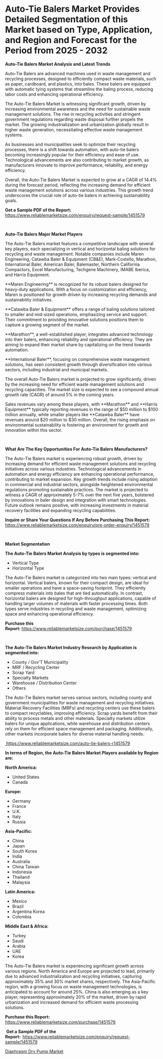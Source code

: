 <p><h1>Auto-Tie Balers Market Provides Detailed Segmentation of this Market based on Type, Application, and Region and Forecast for the Period from 2025 - 2032</h1></p><p><strong>Auto-Tie Balers Market Analysis and Latest Trends</strong></p>
<p><p>Auto-Tie Balers are advanced machines used in waste management and recycling processes, designed to efficiently compact waste materials, such as paper, cardboard, and plastics, into bales. These balers are equipped with automatic tying systems that streamline the baling process, reducing labor costs and enhancing operational efficiency.</p><p>The Auto-Tie Balers Market is witnessing significant growth, driven by increasing environmental awareness and the need for sustainable waste management solutions. The rise in recycling activities and stringent government regulations regarding waste disposal further propels the market. The growing industrialization and urbanization globally result in higher waste generation, necessitating effective waste management systems. </p><p>As businesses and municipalities seek to optimize their recycling processes, there is a shift towards automation, with auto-tie balers becoming increasingly popular for their efficiency and ease of use. Technological advancements are also contributing to market growth, as manufacturers innovate to improve performance, reliability, and energy efficiency. </p><p>Overall, the Auto-Tie Balers Market is expected to grow at a CAGR of 14.4% during the forecast period, reflecting the increasing demand for efficient waste management solutions across various industries. This growth trend underscores the crucial role of auto-tie balers in achieving sustainability goals.</p></p>
<p><strong>Get a Sample PDF of the Report:&nbsp;</strong> <a href="https://www.reliablemarketsize.com/enquiry/request-sample/1451579?utm_campaign=3101&utm_medium=2&utm_source=Github&utm_content=ia&utm_term=11042025&utm_id=auto-tie-balers">https://www.reliablemarketsize.com/enquiry/request-sample/1451579</a></p>
<p>&nbsp;</p>
<p><strong>Auto-Tie Balers Major Market Players</strong></p>
<p><p>The Auto-Tie Balers market features a competitive landscape with several key players, each specializing in vertical and horizontal baling solutions for recycling and waste management. Notable companies include Maren Engineering, Catawba Baler & Equipment (CB&E), Mark-Costello, Marathon, International Baler, American Baler, Balemaster, Northern California Compactors, Excel Manufacturing, Techgene Machinery, IMABE Iberica, and Harris Equipment.</p><p>**Maren Engineering** is recognized for its robust balers designed for heavy-duty applications. With a focus on customization and efficiency, Maren is positioned for growth driven by increasing recycling demands and sustainability initiatives.</p><p>**Catawba Baler & Equipment** offers a range of baling solutions tailored to smaller and mid-sized operations, emphasizing service and support. Their commitment to providing innovative solutions positions them to capture a growing segment of the market.</p><p>**Marathon**, a well-established player, integrates advanced technology into their balers, enhancing reliability and operational efficiency. They are aiming to expand their market share by capitalizing on the trend towards automation.</p><p>**International Baler**, focusing on comprehensive waste management solutions, has seen consistent growth through diversification into various sectors, including industrial and municipal markets.</p><p>The overall Auto-Tie Balers market is projected to grow significantly, driven by the increasing need for efficient waste management solutions and recycling capacities. The market size is expected to see a compound annual growth rate (CAGR) of around 5% in the coming years.</p><p>Sales revenues vary among these players, with **Marathon** and **Harris Equipment** typically reporting revenues in the range of $50 million to $100 million annually, while smaller players like **Catawba Baler** have revenues around $20 million to $30 million. Overall, the rising emphasis on environmental sustainability is fostering an environment for growth and innovation within this sector.</p></p>
<p>&nbsp;</p>
<p><strong>What Are The Key Opportunities For Auto-Tie Balers Manufacturers?</strong></p>
<p><p>The Auto-Tie Balers market is experiencing robust growth, driven by increasing demand for efficient waste management solutions and recycling initiatives across various industries. Technological advancements in automation and energy efficiency are enhancing operational performance, contributing to market expansion. Key growth trends include rising adoption in commercial and industrial sectors, alongside heightened environmental regulations promoting sustainable practices. The market is projected to witness a CAGR of approximately 5-7% over the next five years, bolstered by innovations in baler design and integration with smart technologies. Future outlook remains positive, with increasing investments in material recovery facilities and expanding recycling capabilities.</p></p>
<p><strong>Inquire or Share Your Questions If Any Before Purchasing This Report:</strong> <a href="https://www.reliablemarketsize.com/enquiry/pre-order-enquiry/1451579?utm_campaign=3101&utm_medium=2&utm_source=Github&utm_content=ia&utm_term=11042025&utm_id=auto-tie-balers">https://www.reliablemarketsize.com/enquiry/pre-order-enquiry/1451579</a></p>
<p>&nbsp;</p>
<p><strong>Market Segmentation</strong></p>
<p><strong>The Auto-Tie Balers Market Analysis by types is segmented into:</strong></p>
<p><ul><li>Vertical Type</li><li>Horizontal Type</li></ul></p>
<p><p>The Auto-Tie Balers market is categorized into two main types: vertical and horizontal. Vertical balers, known for their compact design, are ideal for smaller operations and have a space-saving footprint. They efficiently compress materials into bales that are tied automatically. In contrast, horizontal balers are designed for high-throughput applications, capable of handling larger volumes of materials with faster processing times. Both types serve industries in recycling and waste management, optimizing space and enhancing operational efficiency.</p></p>
<p><strong>Purchase this Report:&nbsp;</strong><a href="https://www.reliablemarketsize.com/purchase/1451579?utm_campaign=3101&utm_medium=2&utm_source=Github&utm_content=ia&utm_term=11042025&utm_id=auto-tie-balers">https://www.reliablemarketsize.com/purchase/1451579</a></p>
<p>&nbsp;</p>
<p><strong>The Auto-Tie Balers Market Industry Research by Application is segmented into:</strong></p>
<p><ul><li>County / Gov’T Municipality</li><li>MRF / Recycling Center</li><li>Scrap Yard</li><li>Specialty Markets</li><li>Warehouse / Distribution Center</li><li>Others</li></ul></p>
<p><p>The Auto-Tie Balers market serves various sectors, including county and government municipalities for waste management and recycling initiatives. Material Recovery Facilities (MRFs) and recycling centers use these balers to compact recyclables, improving efficiency. Scrap yards benefit from their ability to process metals and other materials. Specialty markets utilize balers for unique applications, while warehouse and distribution centers rely on them for efficient space management and packaging. Additionally, other markets incorporate balers for diverse material handling needs.</p></p>
<p><a href="https://www.reliablemarketsize.com/auto-tie-balers-r1451579?utm_campaign=3101&utm_medium=2&utm_source=Github&utm_content=ia&utm_term=11042025&utm_id=auto-tie-balers">&nbsp;https://www.reliablemarketsize.com/auto-tie-balers-r1451579</a></p>
<p><strong>In terms of Region, the Auto-Tie Balers Market Players available by Region are:</strong></p>
<p>
    <p> <strong> North America: </strong>
        <ul>
            <li>United States</li>
            <li>Canada</li>
        </ul>
        </p> 
    <p> <strong> Europe: </strong>
        <ul>
            <li>Germany</li>
            <li>France</li>
            <li>U.K.</li>
            <li>Italy</li>
            <li>Russia</li>
        </ul>
        </p> 
    <p> <strong> Asia-Pacific: </strong>
        <ul>
            <li>China</li>
            <li>Japan</li>
            <li>South Korea</li>
            <li>India</li>
            <li>Australia</li>
            <li>China Taiwan</li>
            <li>Indonesia</li>
            <li>Thailand</li>
            <li>Malaysia</li>
        </ul>
        </p> 
    <p> <strong> Latin America: </strong>
        <ul>
            <li>Mexico</li>
            <li>Brazil</li>
            <li>Argentina Korea</li>
            <li>Colombia</li>
        </ul>
        </p> 
    <p> <strong> Middle East & Africa: </strong>
        <ul>
            <li>Turkey</li>
            <li>Saudi</li>
            <li>Arabia</li>
            <li>UAE</li>
            <li>Korea</li>
        </ul>
    </p>
    </p>
<p><p>The Auto-Tie Balers market is experiencing significant growth across various regions. North America and Europe are projected to lead, primarily due to advanced industrialization and recycling initiatives, capturing approximately 35% and 30% market shares, respectively. The Asia-Pacific region, with a growing focus on waste management technologies, is anticipated to account for around 25%. China is also emerging as a key player, representing approximately 20% of the market, driven by rapid urbanization and increased demand for efficient waste processing solutions.</p></p>
<p><strong>Purchase this Report: </strong><a href="https://www.reliablemarketsize.com/purchase/1451579?utm_campaign=3101&utm_medium=2&utm_source=Github&utm_content=ia&utm_term=11042025&utm_id=auto-tie-balers">https://www.reliablemarketsize.com/purchase/1451579</a></p>
<p>&nbsp;<strong>Get a Sample PDF of the Report:&nbsp;&nbsp;</strong><a href="https://www.reliablemarketsize.com/enquiry/request-sample/1451579?utm_campaign=3101&utm_medium=2&utm_source=Github&utm_content=ia&utm_term=11042025&utm_id=auto-tie-balers">https://www.reliablemarketsize.com/enquiry/request-sample/1451579</a></p>
<p><strong></strong></p>
<p><p><a href="https://github.com/lehumiston1971679/Market-Research-Report-List-1/blob/main/diaphragm-dry-pump-market.md?utm_campaign=3101&utm_medium=2&utm_source=Github&utm_content=ia&utm_term=11042025&utm_id=auto-tie-balers">Diaphragm Dry Pump Market</a></p></p>